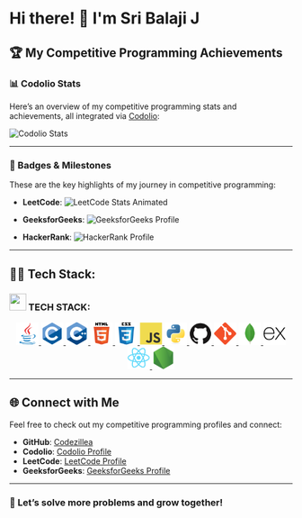 # Hi there! 👋 I'm Sri Balaji J

## 🏆 My Competitive Programming Achievements

### 📊 Codolio Stats
Here’s an overview of my competitive programming stats and achievements, all integrated via [Codolio](https://codolio.com):

![Codolio Stats](https://codolio.com/api/profile-stats/@balaji@_17?theme=dark&style=card)

---

### 🥇 Badges & Milestones
These are the key highlights of my journey in competitive programming:

- **LeetCode**:
  ![LeetCode Stats Animated](https://leetcode-badge-showcase.vercel.app/api?username=Balaji_06&theme=dark&border=border&animated=true)

- **GeeksforGeeks**:
  ![GeeksforGeeks Profile](https://img.shields.io/badge/GeeksforGeeks-Profile-green?style=for-the-badge&logo=geeksforgeeks&logoColor=white)

- **HackerRank**:
  ![HackerRank Profile](https://img.shields.io/badge/HackerRank-Badge-2EC866?style=for-the-badge&logo=hackerrank&logoColor=white)

---

## 🧑‍💻 Tech Stack:

<h3 align="left"><img src="https://media.giphy.com/media/ksE9feSa2b4V2GYwY4/giphy.gif" height="30" width ="30"> TECH STACK: </h3>
<p align="center"> 
    <a href="https://www.java.com" target="_blank" rel="noreferrer"> 
        <img src="https://raw.githubusercontent.com/devicons/devicon/master/icons/java/java-original.svg" alt="java" width="40" height="40"/> 
    </a> 
    <a href="https://www.cprogramming.com/" target="_blank" rel="noreferrer"> 
        <img src="https://raw.githubusercontent.com/devicons/devicon/master/icons/c/c-original.svg" alt="c" width="40" height="40"/> 
    </a> 
    <a href="https://www.w3schools.com/cpp/" target="_blank" rel="noreferrer"> 
        <img src="https://raw.githubusercontent.com/devicons/devicon/master/icons/cplusplus/cplusplus-original.svg" alt="cplusplus" width="40" height="40"/> 
    </a>
    <a href="https://www.w3.org/html/" target="_blank" rel="noreferrer"> 
        <img src="https://raw.githubusercontent.com/devicons/devicon/master/icons/html5/html5-original-wordmark.svg" alt="html5" width="40" height="40"/> 
    </a>
    <a href="https://www.w3schools.com/css/" target="_blank" rel="noreferrer"> 
        <img src="https://raw.githubusercontent.com/devicons/devicon/master/icons/css3/css3-original-wordmark.svg" alt="css3" width="40" height="40"/> 
    </a>
    <a href="https://developer.mozilla.org/en-US/docs/Web/JavaScript" target="_blank" rel="noreferrer"> 
        <img src="https://raw.githubusercontent.com/devicons/devicon/master/icons/javascript/javascript-original.svg" alt="javascript" width="40" height="40"/> 
    </a> 
    <a href="https://www.python.org" target="_blank" rel="noreferrer"> 
        <img src="https://raw.githubusercontent.com/devicons/devicon/master/icons/python/python-original.svg" alt="python" width="40" height="40"/> 
    </a> 
    <a href="https://github.com" target="_blank" rel="noreferrer"> 
        <img src="https://raw.githubusercontent.com/devicons/devicon/master/icons/github/github-original.svg" alt="github" width="40" height="40"/>
    </a>
    <a href="https://git-scm.com/" target="_blank" rel="noreferrer"> 
        <img src="https://raw.githubusercontent.com/devicons/devicon/master/icons/git/git-original.svg" alt="git" width="40" height="40"/>
    </a>
    <a href="https://www.mongodb.com/" target="_blank" rel="noreferrer"> 
        <img src="https://raw.githubusercontent.com/devicons/devicon/master/icons/mongodb/mongodb-original.svg" alt="mongodb" width="40" height="40"/>
    </a>
    <a href="https://expressjs.com/" target="_blank" rel="noreferrer"> 
        <img src="https://raw.githubusercontent.com/devicons/devicon/master/icons/express/express-original.svg" alt="express" width="40" height="40"/>
    </a>
    <a href="https://react.dev/" target="_blank" rel="noreferrer"> 
        <img src="https://raw.githubusercontent.com/devicons/devicon/master/icons/react/react-original.svg" alt="react" width="40" height="40"/>
    </a>
    <a href="https://www.nodejs.org/" target="_blank" rel="noreferrer"> 
        <img src="https://raw.githubusercontent.com/devicons/devicon/master/icons/nodejs/nodejs-original.svg" alt="nodejs" width="40" height="40"/>
    </a>
</p>

---

## 🌐 Connect with Me

Feel free to check out my competitive programming profiles and connect:

- **GitHub**: [Codezillea](https://github.com/Balaji208)
- **Codolio**: [Codolio Profile](https://codolio.com/@balaji@_17)
- **LeetCode**: [LeetCode Profile](https://leetcode.com/Balaji_06)
- **GeeksforGeeks**: [GeeksforGeeks Profile](https://auth.geeksforgeeks.org/user/balajijayakumar777/)

---

### 💬 Let’s solve more problems and grow together!
